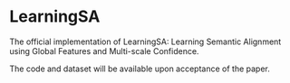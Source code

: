 # LearningSA

The official implementation of LearningSA: Learning Semantic Alignment using Global Features and Multi-scale Confidence.

The code and dataset will be available upon acceptance of the paper.
